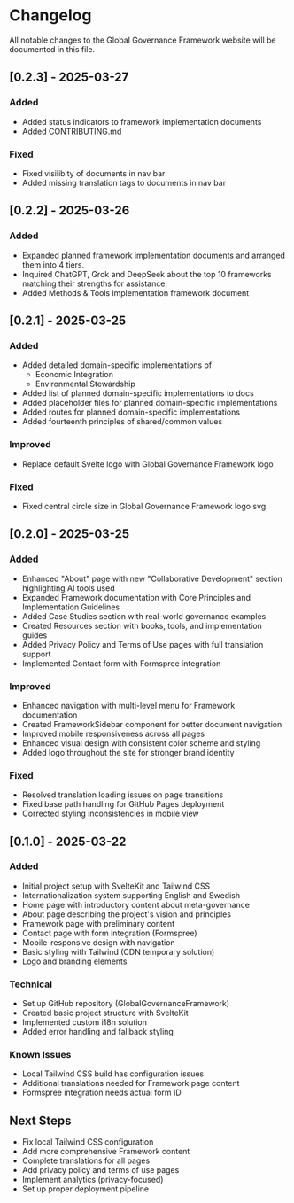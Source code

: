 # Changelog

All notable changes to the Global Governance Framework website will be documented in this file.

## [0.2.3] - 2025-03-27

### Added
- Added status indicators to framework implementation documents
- Added CONTRIBUTING.md

### Fixed
- Fixed visilibity of documents in nav bar
- Added missing translation tags to documents in nav bar

## [0.2.2] - 2025-03-26

### Added
- Expanded planned framework implementation documents and arranged them into 4 tiers.
- Inquired ChatGPT, Grok and DeepSeek about the top 10 frameworks matching their strengths for assistance.
- Added Methods & Tools implementation framework document

## [0.2.1] - 2025-03-25

### Added
- Added detailed domain-specific implementations of
  - Economic Integration
  - Environmental Stewardship
- Added list of planned domain-specific implementations to docs
- Added placeholder files for planned domain-specific implementations
- Added routes for planned domain-specific implementations
- Added fourteenth principles of shared/common values

### Improved
- Replace default Svelte logo with Global Governance Framework logo

### Fixed
- Fixed central circle size in Global Governance Framework logo svg 

## [0.2.0] - 2025-03-25

### Added
- Enhanced "About" page with new "Collaborative Development" section highlighting AI tools used
- Expanded Framework documentation with Core Principles and Implementation Guidelines
- Added Case Studies section with real-world governance examples
- Created Resources section with books, tools, and implementation guides
- Added Privacy Policy and Terms of Use pages with full translation support
- Implemented Contact form with Formspree integration

### Improved
- Enhanced navigation with multi-level menu for Framework documentation
- Created FrameworkSidebar component for better document navigation
- Improved mobile responsiveness across all pages
- Enhanced visual design with consistent color scheme and styling
- Added logo throughout the site for stronger brand identity

### Fixed
- Resolved translation loading issues on page transitions
- Fixed base path handling for GitHub Pages deployment
- Corrected styling inconsistencies in mobile view

## [0.1.0] - 2025-03-22

### Added
- Initial project setup with SvelteKit and Tailwind CSS
- Internationalization system supporting English and Swedish
- Home page with introductory content about meta-governance
- About page describing the project's vision and principles
- Framework page with preliminary content
- Contact page with form integration (Formspree)
- Mobile-responsive design with navigation
- Basic styling with Tailwind (CDN temporary solution)
- Logo and branding elements

### Technical
- Set up GitHub repository (GlobalGovernanceFramework)
- Created basic project structure with SvelteKit
- Implemented custom i18n solution
- Added error handling and fallback styling

### Known Issues
- Local Tailwind CSS build has configuration issues
- Additional translations needed for Framework page content
- Formspree integration needs actual form ID

## Next Steps
- Fix local Tailwind CSS configuration
- Add more comprehensive Framework content
- Complete translations for all pages
- Add privacy policy and terms of use pages
- Implement analytics (privacy-focused)
- Set up proper deployment pipeline
